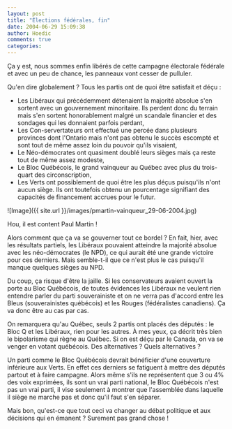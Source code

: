 ```yaml
---
layout: post
title: "Élections fédérales, fin"
date: 2004-06-29 15:09:38
author: Hoedic
comments: true
categories: 
---
```



Ça y est, nous sommes enfin libérés de cette campagne électorale fédérale et avec un peu de chance, les panneaux vont cesser de pulluler.

Qu'en dire globalement ? Tous les partis ont de quoi être satisfait et déçu :

-  Les Libéraux qui précédemment détenaient la majorité absolue s'en sortent avec un gouvernement minoritaire. Ils perdent donc du terrain mais s'en sortent honorablement malgré un scandale financier et des sondages qui les donnaient parfois perdant,
-  Les Con-servertateurs ont effectué une percée dans plusieurs provinces dont l'Ontario mais n'ont pas obtenu le succès escompté et sont tout de même assez loin du pouvoir qu'ils visaient,
-  Le Néo-démocrates ont quasiment doublé leurs sièges mais ça reste tout de même assez modeste,
-  Le Bloc Québécois, le grand vainqueur au Québec avec plus du trois-quart des circonscription,
-  Les Verts ont possiblement de quoi être les plus déçus puisqu'ils n'ont aucun siège. Ils ont toutefois obtenu un pourcentage signifiant des capacités de financement accrues pour le futur.

![Image]({{ site.url }}/images/pmartin-vainqueur_29-06-2004.jpg)
<div class="photoattrib">Hou, il est content Paul Martin !</div>



Alors comment que ça va se gouverner tout ce bordel ? En fait, hier, avec les résultats partiels, les Libéraux pouvaient atteindre la majorité absolue avec les néo-démocrates (le NPD), ce qui aurait été une grande victoire pour ces derniers. Mais semble-t-il que ce n'est plus le cas puisqu'il manque quelques sièges au NPD.

Du coup, ça risque d'être la jaille. Si les conservateurs avaient ouvert la porte au Bloc Québécois, de toutes évidences les Libéraux ne veulent rien entendre parler du parti souverainiste et on ne verra pas d'accord entre les Bleus (souverainistes québécois) et les Rouges (fédéralistes canadiens). Ça va donc être au cas par cas.

On remarquera qu'au Québec, seuls 2 partis ont placés des députés : le Bloc Q et les Libéraux, rien pour les autres. À mes yeux, ça décrit très bien le bipolarisme qui règne au Québec. Si on est déçu par le Canada, on va se venger en votant québécois. Des alternatives ? Quels alternatives ?

Un parti comme le Bloc Québécois devrait bénéficier d'une couverture inférieure aux Verts. En effet ces derniers se fatiguent à mettre des députés partout et à faire campagne. Alors même s'ils ne représentent que 3 ou 4% des voix exprimées, ils sont un vrai parti national, le Bloc Québécois n'est pas un vrai parti, il vise seulement à montrer que l'assemblée dans laquelle il siège ne marche pas et donc qu'il faut s'en séparer.

Mais bon, qu'est-ce que tout ceci va changer au débat politique et aux décisions qui en émanent ? Surement pas grand chose !